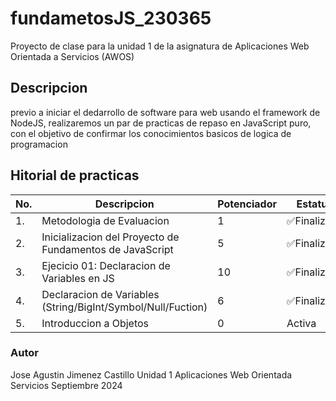 # fundametosJS_230365
Proyecto de clase para la unidad 1 de la asignatura de Aplicaciones Web Orientada  a Servicios (AWOS)



## Descripcion
previo a iniciar el dedarrollo de software para web usando el framework de NodeJS, realizaremos un par de
practicas de repaso en JavaScript puro, con el objetivo de confirmar los conocimientos basicos de logica
de programacion 

## Hitorial de practicas 


|No.| Descripcion|Potenciador|Estatus|
 |--|--|--|--|
 |1.|Metodologia de Evaluacion|1| ✅Finalizada|
 |2.|Inicializacion del Proyecto de Fundamentos de JavaScript|5|✅Finalizada|
 |3.|Ejecicio 01: Declaracion de Variables en JS|10|✅Finalizada |
 |4.|Declaracion de Variables (String/BigInt/Symbol/Null/Fuction)|6|✅Finalizada|
 |5.|Introduccion a Objetos|0|Activa|


### Autor 
Jose Agustin Jimenez Castillo 
Unidad 1
Aplicaciones Web Orientada  Servicios 
Septiembre 2024
